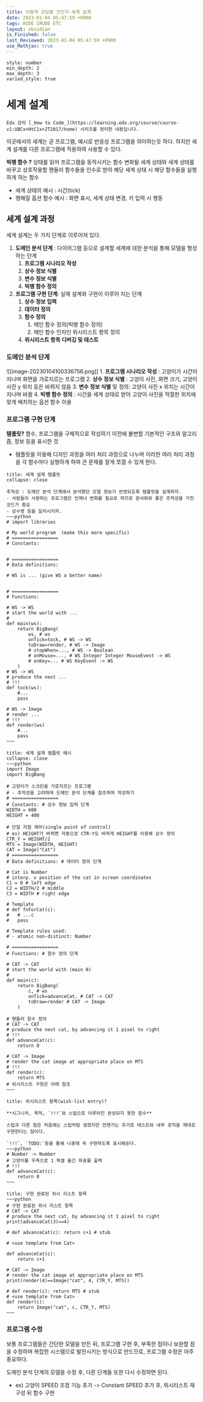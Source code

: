 ```yaml
---
title: 어떻게 코딩할 것인가-세계 설계
date: 2023-01-04 05:47:59 +0900
tags: HIDE CRUDE ETC
layout: obsidian
is_Finished: false
last_Reviewed: 2023-01-04 05:47:59 +0900
use_Mathjax: true
---
```


```toc
style: number
min_depth: 2
max_depth: 3
varied_style: true
```

# 세계 설계

```ad-quote
Edx 강의 [_How to Code_](https://learning.edx.org/course/course-v1:UBCx+HtC1x+2T2017/home) 시리즈를 정리한 내용입니다.
```

이곳에서의 세계는 곧 프로그램, 예시로 반응성 프로그램을 의미하는듯 하다.
하지만 세계 설계를 다른 프로그램에 적용하여 사용할 수 있다.

**빅뱅 함수 ?** 
상태를 읽어 프로그램을 동작시키는 함수
변화될 세계 상태와 세계 상태를 바꾸고 상호작용할 핸들러 함수들을 인수로 받아 해당 세계 상태 시 해당 함수들을 실행하게 하는 함수
- 세계 상태의 예시 : 시간(tick)
- 행해질 옵션 함수 예시 : 화면 표시, 세계 상태 변경, 키 입력 시 행동

## 세계 설계 과정

세계 설계는 두 가지 단계로 이루어져 있다.

1. **도메인 분석 단계** : 다이어그램 등으로 설계할 세계에 대한 분석을 통해 모델을 형성하는 단계
	1. **프로그램 시나리오 작성**
	2. **상수 정보 식별**
	3. **변수 정보 식별** 
	4. **빅뱅 함수 정의** 
2. **프로그램 구현 단계**: 실제 설계와 구현이 이루어 지는 단계
	1. **상수 정보 입력**
	2. **데이터 정의**
	3. **함수 정의**
		1. 메인 함수 정의(빅뱅 함수 정의)
		2. 메인 함수 인자인 위시리스트 항목 정의
	4. **위시리스트 항목 디버깅 및 테스트**

### 도메인 분석 단계
![[image-20230104100336756.png]]
	1. **프로그램 시나리오 작성** : 고양이가 시간이 지나며 화면을 가로지르는 프로그램
	2. **상수 정보 식별** : 고양이 사진, 화면 크기, 고양이 사진 y 위치 등은 바뀌지 않음
	3. **변수 정보 식별** 및 정의: 고양이 사진 x 위치는 시간이 지나며 바뀜
	4. **빅뱅 함수 정의** : 시간을 세계 상태로 받아 고양이 사진을 적절한 위치에 맞게 배치하는 옵션 함수 이용

### 프로그램 구현 단계
**템플릿?** 
함수, 프로그램을 구체적으로 작성하기 이전에 불변할 기본적인 구조와 알고리즘, 정보 등을 표시한 것
- 템플릿을 이용해 디자인 과정을 여러 처리 과정으로 나누며 이러한 여러 처리 과정을 각 함수마다 실행하게 하여 큰 문제를 잘게 쪼갤 수 있게 한다.

```ad-example
title: 세계 설계 템플릿
collapse: close

추적성 : 도메인 분석 단계에서 분석했던 모델 정보가 반영되도록 템플릿을 설계하자.
- 사람들이 사용하는 프로그램은 언제나 변화를 필요로 하므로 문서화와 좋은 추적성을 가진 코드가 중요
- 상수명 등을 일치시키자.
~~~python
# import libraries

# My world program  (make this more specific)
# =================
# Constants:


# =================
# Data definitions:

# WS is ... (give WS a better name)


# =================
# Functions:

# WS -> WS
# start the world with ...
# 
def main(ws):
	return BigBang(
		ws, # ws
		onTick=tock, # WS -> WS
		toDraw=render, # WS -> Image
		# stopWhen=..., # WS -> Boolean
		# onMouse=..., # WS Integer Integer MouseEvent -> WS
		# onKey=... # WS KeyEvent -> WS
	)
# WS -> WS
# produce the next ...
# !!!
def tock(ws):
	#...
	pass

# WS -> Image
# render ... 
# !!!
def render(ws)
	#...
	pass
~~~
```
```ad-example
title: 세계 설계 템플릿 예시
collapse: close
~~~python
import Image
import BigBang

# 고양이가 스크린을 가로지르는 프로그램
# - 추적성을 고려하여 도메인 분석 단계를 참조하여 작성하기
# =================
# Constants: # 상수 정보 입력 단계
WIDTH = 600
HEIGHT = 400

# 단일 지점 제어(single point of control)
# ex) HEIGHT가 바뀌면 자동으로 CTR-Y도 바뀌게 HEIGHT를 이용해 상수 정의
CTR_Y = HEIGHT/2 
MTS = Image(WIDTH, HEIGHT)
CAT = Image("Cat")
# =================
# Data definitions: # 데이터 정의 단계

# Cat is Number
# interp. x position of the cat in screen coordinates
C1 = 0 # left edge
C2 = WIDTH/2 # middle
C3 = WIDTH # right edge

# Template
# def fnForCat(c):
# 	# ...c
# 	pass

# Template rules used:
# - atomic non-distinct: Number

# =================
# Functions: # 함수 정의 단계

# CAT -> CAT
# start the world with (main 0)
# 
def main(c):
	return BigBang(
		c, # ws
		onTick=advanceCat, # CAT -> CAT
		toDraw=render # CAT -> Image
	)

# 핸들러 함수 정의
# CAT -> CAT
# produce the next cat, by advancing it 1 pixel to right
# !!!
def advanceCat(c):
	return 0

# CAT -> Image
# render the cat image at appropriate place on MTS
# !!!
def render(c):
	return MTS
# 위시리스트 구현은 아래 참조
~~~
```

```ad-seealso
title: 위시리스트 항목(wish-list entry)?

**시그니처, 목적, `!!!`와 스텁으로 이루어진 완성되지 못한 함수**

스텁과 다른 점은 처음에는 스텁처럼 생겼지만 언젠가는 추가로 테스트와 내부 로직을 제대로 구현한다는 점이다.

`!!!`, `TODO:`등을 통해 나중에 꼭 구현하도록 표시해둔다.
~~~python
# Number -> Number
# 고양이를 우측으로 1 픽셀 옮긴 좌표를 출력
# !!!
def advanceCat(c):
	return 0	
~~~
```

```ad-example
title: 구현 완료된 위시 리스트 항목
~~~python
# 구현 완료된 위시 리스트 항목
# CAT -> CAT
# produce the next cat, by advancing it 1 pixel to right
print(advanceCat(3)==4)

# def advanceCat(c): return c+1 # stub

# <use template from Cat>

def advanceCat(c):
	return c+1

# CAT -> Image
# render the cat image at appropriate place on MTS
print(render(4)==Image("cat", 4, CTR_Y, MTS))

# def render(c): return MTS # stub
# <use template from Cat>
def render(c):
	return Image("cat", c, CTR_Y, MTS)
~~~
```

### 프로그램 수정

보통 프로그램들은 간단한 모델을 만든 뒤, 프로그램 구현 후, 부족한 점이나 보완할 점을 수정하며 복잡한 시스템으로 발전시키는 방식으로 만드므로, 프로그램 수정은 아주 중요하다.

도메인 분석 단계의 모델을 수정 후, 다른 단계들 또한 다시 수정하면 된다.
- ex) 고양이 SPEED 조정 기능 추가 -> Constant SPEED 추가 후, 위시리스트 재구성 뒤 함수 구현 
